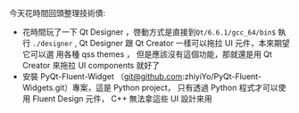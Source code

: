 今天花時間回頭整理技術債:
* 花時間玩了一下 Qt Designer ，啓動方式是直接到`Qt/6.6.1/gcc_64/bin$` 執行 `./designer` , Qt Designer 跟 Qt Creator 一樣可以拖拉 UI 元件，本來期望它可以選 用各種 qss themes ， 但是應該沒有這個功能，那就還是用 Qt Creator 來拖拉 UI components 就好了
* 安裝  PyQt-Fluent-Widget  （git@github.com:zhiyiYo/PyQt-Fluent-Widgets.git）專案，這是 Python project， 只有透過 Python 程式才可以使用 Fluent Design 元件， C++ 無法拿這些 UI 設計來用
